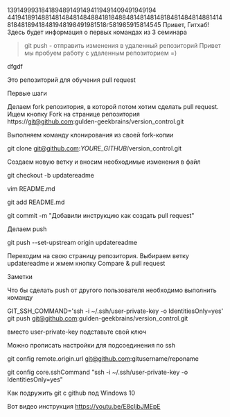 1391499931841894891491494119491409491949194
4419418914881481484814848841818488481481481481848148481488141481848189418481948198491981518г581985915814545
Привет, Гитхаб! Здесь будет информация о первых командах из 3 семинара
> git push - отправить изменения в удаленный репозиторий 
Привет мы пробуем работу с удаленным репозиторием =)

dfgdf

Это репозиторий для обучения pull request

Первые шаги

Делаем fork репозитория, в которой потом хотим сделать pull request. Ищем кнопку Fork на странице репозитория https://git@github.com:gulden-geekbrains/version_control.git

Выполняем команду клонирования из своей fork-копии

git clone git@github.com:*YOURE_GITHUB*/version_control.git

Создаем новую ветку и вносим необходимые изменения в файл

git checkout -b updatereadme

vim README.md

git add README.md

git commit -m "Добавили инструкцию как создать pull request"

Делаем push

git push --set-upstream origin updatereadme

Переходим на свою страницу репозитория. Выбираем ветку updatereadme и жмем кнопку Compare & pull request

Заметки

Что бы сделать push от другого пользователя необходимо выполнить команду

GIT_SSH_COMMAND='ssh -i ~/.ssh/user-private-key -o IdentitiesOnly=yes' git push git@github.com:gulden-geekbrains/version_control.git

вместо user-private-key подставьте свой ключ

Можно прописать настройки для подсоединения по ssh

git config remote.origin.url git@github.com:gitusername/reponame

git config core.sshCommand "ssh -i ~/.ssh/user-private-key -o IdentitiesOnly=yes"

Как подружить git с github под Windows 10

Вот видео инструкция https://youtu.be/E8cIjbJMEpE
